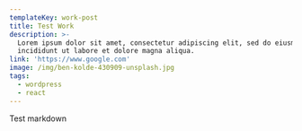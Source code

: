 ```yaml
---
templateKey: work-post
title: Test Work
description: >-
  Lorem ipsum dolor sit amet, consectetur adipiscing elit, sed do eiusmod tempor
  incididunt ut labore et dolore magna aliqua.
link: 'https://www.google.com'
image: /img/ben-kolde-430909-unsplash.jpg
tags:
  - wordpress
  - react
---
```

Test markdown
